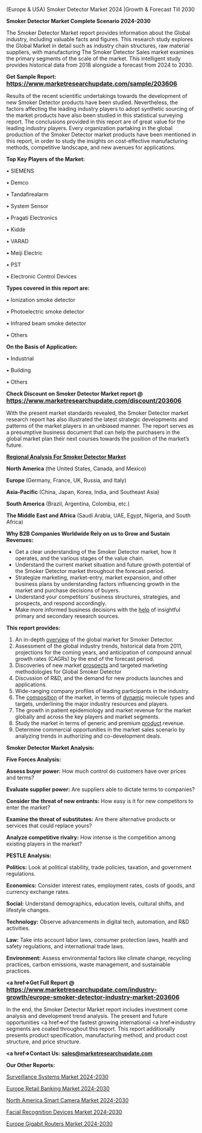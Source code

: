  (Europe & USA) Smoker Detector Market 2024 |Growth & Forecast Till 2030

<strong>Smoker Detector Market Complete Scenario 2024-2030</strong>

The Smoker Detector Market report provides information about the Global industry, including valuable facts and figures. This research study explores the Global Market in detail such as industry chain structures, raw material suppliers, with manufacturing The Smoker Detector Sales market examines the primary segments of the scale of the market. This intelligent study provides historical data from 2018 alongside a forecast from 2024 to 2030.

<strong>Get Sample Report: <a href=https://www.marketresearchupdate.com/sample/203606><font size=3 color=#0000ff>https://www.marketresearchupdate.com/sample/203606</font></a></strong>

Results of the recent scientific undertakings towards the development of new Smoker Detector products have been studied. Nevertheless, the factors affecting the leading industry players to adopt synthetic sourcing of the market products have also been studied in this statistical surveying report. The conclusions provided in this report are of great value for the leading industry players. Every organization partaking in the global production of the Smoker Detector market products have been mentioned in this report, in order to study the insights on cost-effective manufacturing methods, competitive landscape, and new avenues for applications.

<strong>Top Key Players of the Market:</strong>

• SIEMENS

• Demco

• Tandafirealarm

• System Sensor

• Pragati Electronics

• Kidde

• VARAD

• Meiji Electric

• PST

• Electronic Control Devices

<strong>Types covered in this report are: </strong>

• Ionization smoke detector

• Photoelectric smoke detector

• Infrared beam smoke detector

• Others

<strong>On the Basis of Application:</strong>

• Industrial

• Building

• Others

<strong>Check Discount on Smoker Detector Market report @ <a href=https://www.marketresearchupdate.com/discount/203606><font size=3 color=#0000ff>https://www.marketresearchupdate.com/discount/203606</font></a></strong>

With the present market standards revealed, the Smoker Detector market research report has also illustrated the latest strategic developments and patterns of the market players in an unbiased manner. The report serves as a presumptive business document that can help the purchasers in the global market plan their next courses towards the position of the market’s future.

<strong><u><b>Regional Analysis For Smoker Detector Market</b></u></strong>

<strong><b>North America</b></strong> (the United States, Canada, and Mexico)

<strong><b>Europe </b></strong>(Germany, France, UK, Russia, and Italy)

<strong><b>Asia-Pacific</b></strong> (China, Japan, Korea, India, and Southeast Asia)

<strong><b>South America</b></strong> (Brazil, Argentina, Colombia, etc.)

<strong><b>The Middle East and Africa</b></strong> (Saudi Arabia, UAE, Egypt, Nigeria, and South Africa)

<strong>Why B2B Companies Worldwide Rely on us to Grow and Sustain Revenues:</strong>
<ul>
  <li>Get a clear understanding of the Smoker Detector market, how it operates, and the various stages of the value chain.</li>
  <li>Understand the current market situation and future growth potential of the Smoker Detector market throughout the forecast period.</li>
  <li>Strategize marketing, market-entry, market expansion, and other business plans by understanding factors influencing growth in the market and purchase decisions of buyers.</li>
  <li>Understand your competitors’ business structures, strategies, and prospects, and respond accordingly.</li>
  <li>Make more informed business decisions with the <a href=ASDF991299>help</a> of insightful primary and secondary research sources.</li>
</ul>
<strong>This report provides:</strong>
<ol>
  <li>An in-depth <a href=>overview</a> of the global market for Smoker Detector.</li>
  <li>Assessment of the global industry trends, historical data from 2011, projections for the coming years, and anticipation of compound annual growth rates (CAGRs) by the end of the forecast period.</li>
  <li>Discoveries of new market <a href=>prospects</a> and targeted marketing methodologies for Global Smoker Detector</li>
  <li>Discussion of R&amp;D, and the demand for new products launches and applications.</li>
  <li>Wide-ranging company profiles of leading participants in the industry.</li>
  <li>The <a href=ASDF881288>composition</a> of the market, in terms of <a href=>dynamic</a> molecule types and targets, underlining the major industry resources and players.</li>
  <li>The growth in patient epidemiology and market revenue for the market globally and across the key players and market segments.</li>
  <li>Study the market in terms of generic and premium <a href=>product</a> revenue.</li>
  <li>Determine commercial opportunities in the market sales scenario by analyzing trends in authorizing and co-development deals.</li>
</ol>

<strong>Smoker Detector Market Analysis:</strong>

<strong>Five Forces Analysis:</strong>

<strong>Assess buyer power:</strong> How much control do customers have over prices and terms?

<strong>Evaluate supplier power:</strong> Are suppliers able to dictate terms to companies?

<strong>Consider the threat of new entrants:</strong> How easy is it for new competitors to enter the market?

<strong>Examine the threat of substitutes:</strong> Are there alternative products or services that could replace yours?

<strong>Analyze competitive rivalry:</strong> How intense is the competition among existing players in the market?

<strong>PESTLE Analysis:</strong>

<strong>Politics:</strong> Look at political stability, trade policies, taxation, and government regulations.

<strong>Economics:</strong> Consider interest rates, employment rates, costs of goods, and currency exchange rates.

<strong>Social:</strong> Understand demographics, education levels, cultural shifts, and lifestyle changes.

<strong>Technology:</strong> Observe advancements in digital tech, automation, and R&D activities.

<strong>Law:</strong> Take into account labor laws, consumer protection laws, health and safety regulations, and international trade laws.

<strong>Environment:</strong> Assess environmental factors like climate change, recycling practices, carbon emissions, waste management, and sustainable practices.

<strong><a href=>Get Full Report</a> @ <a href=https://www.marketresearchupdate.com/industry-growth/europe-smoker-detector-industry-market-203606><font size=3 color=#0000ff>https://www.marketresearchupdate.com/industry-growth/europe-smoker-detector-industry-market-203606</font></a></strong>

In the end, the Smoker Detector Market report includes investment come analysis and development trend analysis. The present and future opportunities <a href=>of</a> the fastest growing international <a href=>industry</a> segments are coated throughout this report. This report additionally presents product specification, manufacturing method, and product cost structure, and price structure.

<strong><a href=><strong>Contact Us:</strong></a></strong>
<strong>sales@marketresearchupdate.com</strong>

<strong>Our Other Reports:</strong>

<a href=https://www.linkedin.com/pulse/surveillance-systems-market-growth-possibilities>Surveillance Systems Market 2024-2030</a>

<a href=https://www.linkedin.com/pulse/europe-retail-banking-market-size-economic-aspect-future>Europe Retail Banking Market 2024-2030</a>

<a href=https://www.linkedin.com/pulse/north-america-smart-camera-market-future-demand-analysis>North America Smart Camera Market 2024-2030</a>

<a href=https://www.linkedin.com/pulse/facial-recognition-devices-market-size-k6gvf/>Facial Recognition Devices Market 2024-2030</a>

<a href=https://www.linkedin.com/pulse/europe-gigabit-routers-market-research-report-ue4mf/>Europe Gigabit Routers Market 2024-2030</a>
